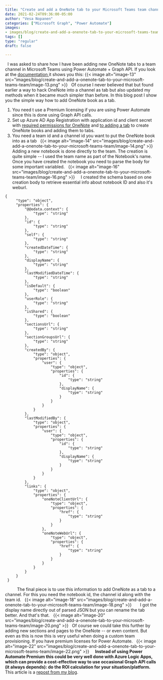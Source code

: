 ```yaml
---
title: "Create and add a OneNote tab to your Microsoft Teams team channel using Power Automate + Graph API"
date: 2021-02-24T09:36:00-05:00
author: "Vesa Nopanen"
categories: ["Microsoft Graph", "Power Automate"]
images:
- images/blog/create-and-add-a-onenote-tab-to-your-microsoft-teams-team/image-13.png
tags: []
type: "regular"
draft: false

---
```

 
I was asked to share how I have been adding new OneNote tabs to a team
channel in Microsoft Teams using Power Automate + Graph API. If you look
at
the [documentation ](https://docs.microsoft.com/en-us/graph/teams-configuring-builtin-tabs?WT.mc_id=M365-MVP-5003326)it
shows you this:
{{< image alt="image-13" src="images/blog/create-and-add-a-onenote-tab-to-your-microsoft-teams-team/image-13.png" >}}
 
Of course I never believed that but found earlier a way to hack OneNote
into a channel as tab but also updated my methods when it became much
simpler than before. In this blog post I show you the simple way how to
add OneNote book as a tab.
 
1.  You need t use a Premium licensing if you are using Power Automate
    since this is done using Graph API calls.
2.  Set up Azure AD App Registration with application id and client
    secret with [required permissions for
    OneNote](https://docs.microsoft.com/en-us/graph/api/onenote-post-notebooks?view=graph-rest-beta&tabs=http&WT.mc_id=M365-MVP-5003326) and [to
    adding a
    tab](https://docs.microsoft.com/en-us/graph/api/channel-post-tabs?view=graph-rest-beta&WT.mc_id=M365-MVP-5003326) to
    create OneNote books and adding them to tabs.
3.  You need a team id and a channel id you want to put the OneNote book
    into as a tab
 
{{< image alt="image-14" src="images/blog/create-and-add-a-onenote-tab-to-your-microsoft-teams-team/image-14.png" >}}
 
Adding a new notebook is done directly to the team. The creation is
quite simple -- I used the team name as part of the Notebook's name.
Once you have created the notebook you need to parse the body for some
important variabled.
 
{{< image alt="image-16" src="images/blog/create-and-add-a-onenote-tab-to-your-microsoft-teams-team/image-16.png" >}}
 
 
I created the schema based on one creation body to retrieve essential
info about notebook ID and also it's weburl.
 
 
 
 
``` {.lia-code-sample .language-json}
{
     "type": "object",
     "properties": {
         "@@odata.context": {
             "type": "string"
         },
         "id": {
             "type": "string"
         },
         "self": {
             "type": "string"
         },
         "createdDateTime": {
             "type": "string"
         },
         "displayName": {
             "type": "string"
         },
         "lastModifiedDateTime": {
             "type": "string"
         },
         "isDefault": {
             "type": "boolean"
         },
         "userRole": {
             "type": "string"
         },
         "isShared": {
             "type": "boolean"
         },
         "sectionsUrl": {
             "type": "string"
         },
         "sectionGroupsUrl": {
             "type": "string"
         },
         "createdBy": {
             "type": "object",
             "properties": {
                 "user": {
                     "type": "object",
                     "properties": {
                         "id": {
                             "type": "string"
                         },
                         "displayName": {
                             "type": "string"
                         }
                     }
                 }
             }
         },
         "lastModifiedBy": {
             "type": "object",
             "properties": {
                 "user": {
                     "type": "object",
                     "properties": {
                         "id": {
                             "type": "string"
                         },
                         "displayName": {
                             "type": "string"
                         }
                     }
                 }
             }
         },
         "links": {
             "type": "object",
             "properties": {
                 "oneNoteClientUrl": {
                     "type": "object",
                     "properties": {
                         "href": {
                             "type": "string"
                         }
                     }
                 },
                 "oneNoteWebUrl": {
                     "type": "object",
                     "properties": {
                         "href": {
                             "type": "string"
                         }
                     }
                 }
             }
         }
     }
 } 
```
 
 
 
 
 
The final piece is to use this information to add OneNote as a tab to a
channel. For this you need the notebook id, the channel id along with
the team id.
 
{{< image alt="image-18" src="images/blog/create-and-add-a-onenote-tab-to-your-microsoft-teams-team/image-18.png" >}}
 
 
 
I got the display name directly out of parsed JSON but you can rename
the tab better.
And that's that.
 
{{< image alt="image-20" src="images/blog/create-and-add-a-onenote-tab-to-your-microsoft-teams-team/image-20.png" >}}
 
Of course we could take this further by adding new sections and pages to
the OneNote -- or even content. But even as this is now this is very
useful when doing a custom team provisioning. If you have premium
licenses for Power Automate.
 
{{< image alt="image-22" src="images/blog/create-and-add-a-onenote-tab-to-your-microsoft-teams-team/image-22.png" >}}
 
 
**Instead of using Power Automate Premium this could be very well done
with Azure Logic Apps, which can provide a cost-effective way to use
occasional Graph API calls (it always depends): do the ROI calculation
for your situation/platform.**
 
This article is a [repost from my
blog](https://myteamsday.com/2020/12/07/add-a-onenote-tab-to-team/).
